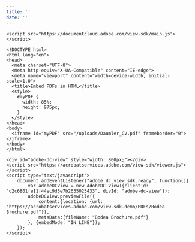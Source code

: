 ```yaml
---
title: ''
date: ''
---
```


<div id="adobe-dc-view" style="width: 800px;"></div>
<script src="https://documentcloud.adobe.com/view-sdk/main.js"></script>
<script type="text/javascript">
const ADOBE_KEY = 'b9151e8d6a0b4d798e0f8d7950efea91';

if(window.AdobeDC) displayPDF();
else {
  document.addEventListener("adobe_dc_view_sdk.ready", () => displayPDF());
}

function displayPDF() {
  console.log('Lets do some AWESOME PDF stuff!');
  let adobeDCView = new AdobeDC.View({clientId: ADOBE_KEY, divId: "mypdf" });
  adobeDCView.previewFile({
    content:{location: {url: "https://static.raymondcamden.com/enclosures/cat.pdf"}},
    metaData:{fileName: "cat.pdf"}
  }); 
}
</script>


```
<script src="https://documentcloud.adobe.com/view-sdk/main.js"></script>
```


```
<!DOCTYPE html>
<html lang="en">
<head>
  <meta charset="UTF-8">
  <meta http-equiv="X-UA-Compatible" content="IE-edge">
  <meta name="viewport" content="width=device-width, initial-scale=1.0">
  <title>Embed PDFs in HTML</title>
  <style>
    #myPDF {
      width: 85%;
      height: 975px;
    }
  </style>
</head>
<body>
  <iframe id="myPDF" src="/uploads/Daumler_CV.pdf" frameborder="0"></iframe>
</body>
</html>
```



```
<div id="adobe-dc-view" style="width: 800px;"></div>
<script src="https://acrobatservices.adobe.com/view-sdk/viewer.js"></script>
<script type="text/javascript">
	document.addEventListener("adobe_dc_view_sdk.ready", function(){ 
		var adobeDCView = new AdobeDC.View({clientId: "d2c6801fe11f44ec9d5e7b2635025433", divId: "adobe-dc-view"});
		adobeDCView.previewFile({
			content:{location: {url: "https://acrobatservices.adobe.com/view-sdk-demo/PDFs/Bodea Brochure.pdf"}},
			metaData:{fileName: "Bodea Brochure.pdf"}
		}, {embedMode: "IN_LINE"});
	});
</script>
```

